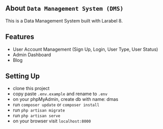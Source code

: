 ## About ```Data Management System (DMS)```

This is a Data Management System built with Larabel 8.

## Features
- User Account Management (Sign Up, Login, User Type, User Status)
- Admin Dashboard
- Blog
## Setting Up

 - clone this project
 - copy paste ```.env.example``` and rename to ```.env```
 - on your phpMyAdmin, create db with name: dmas
 - run ```composer update``` or ```composer install```
 - run ```php artisan migrate```
 - run ```php artisan serve```
 - on your browser visit ```localhost:8000```



